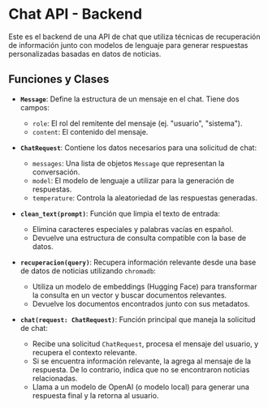 # Chat API - Backend

Este es el backend de una API de chat que utiliza técnicas de recuperación de información junto con modelos de lenguaje para generar respuestas personalizadas basadas en datos de noticias.

## Funciones y Clases

- **`Message`**: Define la estructura de un mensaje en el chat. Tiene dos campos:
  - `role`: El rol del remitente del mensaje (ej. "usuario", "sistema").
  - `content`: El contenido del mensaje.

- **`ChatRequest`**: Contiene los datos necesarios para una solicitud de chat:
  - `messages`: Una lista de objetos `Message` que representan la conversación.
  - `model`: El modelo de lenguaje a utilizar para la generación de respuestas.
  - `temperature`: Controla la aleatoriedad de las respuestas generadas.

- **`clean_text(prompt)`**: Función que limpia el texto de entrada:
  - Elimina caracteres especiales y palabras vacías en español.
  - Devuelve una estructura de consulta compatible con la base de datos.

- **`recuperacion(query)`**: Recupera información relevante desde una base de datos de noticias utilizando `chromadb`:
  - Utiliza un modelo de embeddings (Hugging Face) para transformar la consulta en un vector y buscar documentos relevantes.
  - Devuelve los documentos encontrados junto con sus metadatos.

- **`chat(request: ChatRequest)`**: Función principal que maneja la solicitud de chat:
  - Recibe una solicitud `ChatRequest`, procesa el mensaje del usuario, y recupera el contexto relevante.
  - Si se encuentra información relevante, la agrega al mensaje de la respuesta. De lo contrario, indica que no se encontraron noticias relacionadas.
  - Llama a un modelo de OpenAI (o modelo local) para generar una respuesta final y la retorna al usuario.
